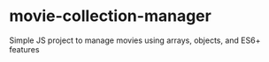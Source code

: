 # movie-collection-manager
Simple JS project to manage movies using arrays, objects, and ES6+ features
